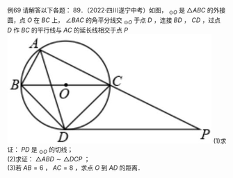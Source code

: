例69 请解答以下各题： 89．（2022·四川遂宁中考）如图， $_ { \odot O }$ 是 ${ \triangle A B C }$ 的外接圆，点 $O$ 在 $B C$ 上， $\angle B A C$ 的角平分线交 $_ { \odot O }$ 于点 $D$ ，连接 $B D$ ， $C D$ ，过点 $D$ 作 $B C$ 的平行线与 $A C$ 的延长线相交于点 $P$
![](<../../qs_image_DB/专题3-6__圆的综合（27类题型）（解析版）/6fc6a5871af3db2a58147d5669322351d533ab7c4f7384e765c75db1f72aff91.jpg>)
(1)求证： $P D$ 是 $_ { \odot O }$ 的切线；   
(2)求证： $\triangle A B D \sim \triangle D C P$ ；   
(3)若 $A B = 6$ ， $A C = 8$ ，求点 $O$ 到 $A D$ 的距离．

